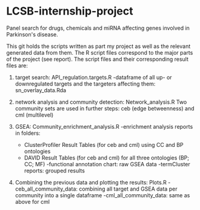 # LCSB-internship-project
Panel search for drugs, chemicals and miRNA affecting genes involved in Parkinson's disease.

This git holds the scripts written as part my project as well as the relevant generated data from them.
The R script files correspond to the major parts of the project (see report). The script files and their corresponding result files are:

1. target search: API_regulation.targets.R
  -dataframe of all up- or downregulated targets and the targeters affecting them: sn_overlay_data.Rda
  
2. network analysis and community detection: Network_analysis.R
  Two community sets are used in further steps: ceb (edge betweenness) and cml (multilevel)

3. GSEA: Community_enrichment_analysis.R
  -enrichment analysis reports in folders:
    * ClusterProfiler Result Tables (for ceb and cml) using CC and BP ontologies
    * DAVID Result Tables (for ceb and cml) for all three ontologies (BP; CC; MF)
      -functional annotation chart: raw GSEA data
      -termCluster reports: grouped results

4. Combining the previous data and plotting the results: Plots.R
  -ceb_all_community_data: combining all target and GSEA data per community into a single dataframe
  -cml_all_community_data: same as above for cml
  
